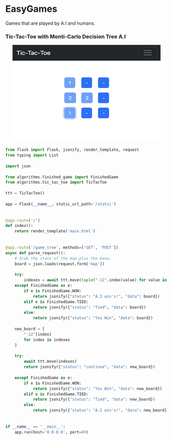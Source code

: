 # EasyGames
Games that are played by A.I and humans.



### Tic-Tac-Toe with Monti-Carlo Decision Tree A.I

<p align="center">
  <img width="460" height="300" 
  src="https://raw.githubusercontent.com/danielwilczak101/EasyGames/main/static/images/tictactoe.png">
</p>

```Python
from flask import Flask, jsonify, render_template, request
from typing import List

import json

from algorithms.finished_game import FinishedGame
from algorithms.tic_tac_toe import TicTacToe

ttt = TicTacToe()

app = Flask(__name__, static_url_path='/static')


@app.route('/')
def index():
    return render_template('main.html')


@app.route('/game_tree', methods=['GET', 'POST'])
async def parse_request():
    # Grab the state of the map plus the move.
    board = json.loads(request.form['map'])

    try:
        indexes = await ttt.move(tuple("-12".index(value) for value in board))
    except FinishedGame as e:
        if e is FinishedGame.WON:
            return jsonify({"status": "A.I win's!", "data": board})
        elif e is FinishedGame.TIED:
            return jsonify({"status": "Tied", "data": board})
        else:
            return jsonify({"status": "You Win", "data": board})

    new_board = [
        "-12"[index]
        for index in indexes
    ]

    try:
        await ttt.move(indexes)
        return jsonify({"status": "continue", "data": new_board})

    except FinishedGame as e:
        if e is FinishedGame.WON:
            return jsonify({"status": "You Win", "data": new_board})
        elif e is FinishedGame.TIED:
            return jsonify({"status": "Tied", "data": new_board})
        else:
            return jsonify({"status": "A.I win's!", "data": new_board})


if __name__ == '__main__':
    app.run(host='0.0.0.0', port=80)

```